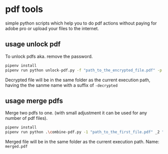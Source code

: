 # pdf tools

simple python scripts which help you to do pdf actions without paying for adobe pro or upload your files to the internet.

## usage unlock pdf

To unlock pdfs aka. remove the password.

```bash
pipenv install
pipenv run python unlock-pdf.py -f "path_to_the_encrypted_file.pdf" -p my_super_strong_password1!
```

Decrypted file will be in the same folder as the current execution path, having the the sanme name with a suffix of `-decrypted`

## usage merge pdfs

Merge two pdfs to one. (with small adjustment it can be used for any number of pdf files).

```bash
pipenv install
pipenv run python .\combine-pdf.py -1 "path_to_the_first_file.pdf" _2 "path_to_the_second_file.pdf"
```

Merged file will be in the same folder as the current execution path. Name: `merged.pdf`
